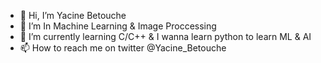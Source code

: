 - 👋 Hi, I’m Yacine Betouche
- 👀 I’m In Machine Learning & Image Proccessing 
- 🌱 I’m currently learning C/C++ & I wanna learn python to learn ML & AI
- 📫 How to reach me on twitter @Yacine_Betouche

<!---
goneyacine/goneyacine is a ✨ special ✨ repository because its `README.md` (this file) appears on your GitHub profile.
You can click the Preview link to take a look at your changes.
--->
